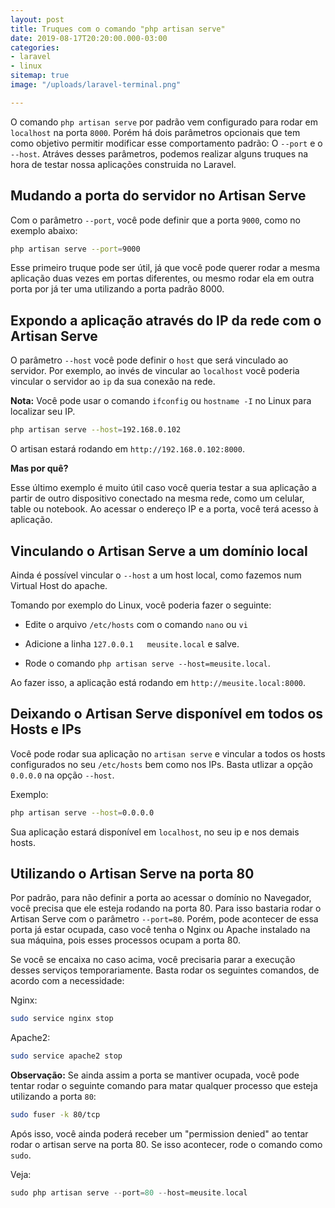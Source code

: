 ```yaml
---
layout: post
title: Truques com o comando "php artisan serve"
date: 2019-08-17T20:20:00.000-03:00
categories:
- laravel
- linux
sitemap: true
image: "/uploads/laravel-terminal.png"

---
```

O comando `php artisan serve` por padrão vem configurado para rodar em `localhost` na porta `8000`. Porém há dois parâmetros opcionais que tem como objetivo permitir modificar esse comportamento padrão: O `--port` e o `--host`. Atráves desses parâmetros, podemos realizar alguns truques na hora de testar nossa aplicações construida no Laravel.


## Mudando a porta do servidor no Artisan Serve

Com o parâmetro `--port`, você pode definir que a porta `9000`, como no exemplo abaixo:

```bash
php artisan serve --port=9000
```

Esse primeiro truque pode ser útil, já que você pode querer rodar a mesma aplicação duas vezes em portas diferentes, ou mesmo rodar ela em outra porta por já ter uma utilizando a porta padrão 8000.


## Expondo a aplicação através do IP da rede com o Artisan Serve

O parâmetro `--host` você pode definir o `host` que será vinculado ao servidor. Por exemplo, ao invés de vincular ao `localhost` você poderia vincular o servidor ao `ip` da sua conexão na rede.

**Nota:** Você pode usar o comando `ifconfig` ou `hostname -I` no Linux para localizar seu IP.  

```bash
php artisan serve --host=192.168.0.102
```

O artisan estará rodando em `http://192.168.0.102:8000`.


**Mas por quê?**

Esse último exemplo é muito útil caso você queria testar a sua aplicação a partir de outro dispositivo conectado na mesma rede, como um celular, table ou notebook. Ao acessar o endereço IP e a porta, você terá acesso à aplicação.


<div>
    <ins class="adsbygoogle" style="display:block" data-ad-client="ca-pub-4119206527475379" data-ad-slot="7774041254"
        data-ad-format="auto" data-full-width-responsive="true"></ins>
    <script>
        (adsbygoogle = window.adsbygoogle || []).push({});
    </script>
</div>


## Vinculando o Artisan Serve a um domínio local

Ainda é possível vincular o `--host` a um host local, como fazemos num Virtual Host do apache.

Tomando por exemplo do Linux, você poderia fazer o seguinte:

- Edite o arquivo `/etc/hosts` com o comando `nano` ou `vi`

- Adicione a linha `127.0.0.1   meusite.local` e salve.

- Rode o comando `php artisan serve --host=meusite.local`.


Ao fazer isso, a aplicação está rodando em `http://meusite.local:8000`.


## Deixando o Artisan Serve disponível em todos os Hosts e IPs

Você pode rodar sua aplicação no `artisan serve` e vincular a todos os hosts configurados no seu `/etc/hosts` bem como nos IPs. Basta utlizar a opção `0.0.0.0` na opção `--host`.

Exemplo:

```bash
php artisan serve --host=0.0.0.0
```

Sua aplicação estará disponível em `localhost`, no seu ip e nos demais hosts.

## Utilizando o Artisan Serve na porta 80

Por padrão, para não definir a porta ao acessar o domínio no Navegador, você precisa que ele esteja rodando na porta 80. Para isso bastaria rodar o Artisan Serve com o parâmetro `--port=80`. Porém, pode acontecer de essa porta já estar ocupada, caso você tenha o Nginx ou Apache instalado na sua máquina, pois esses processos ocupam a porta 80.

Se você se encaixa no caso acima, você precisaria parar a execução desses serviços temporariamente. Basta rodar os seguintes comandos, de acordo com a necessidade:

Nginx:

```bash
sudo service nginx stop
```

Apache2:

```bash
sudo service apache2 stop
```

**Observação:** Se ainda assim a porta se mantiver ocupada, você pode tentar rodar o seguinte comando para matar qualquer processo que esteja utilizando a porta `80`:

```bash
sudo fuser -k 80/tcp
```

Após isso, você ainda poderá receber um "permission denied" ao tentar rodar o artisan serve na porta 80. Se isso acontecer, rode o comando como `sudo`.

Veja:

```php
sudo php artisan serve --port=80 --host=meusite.local
```